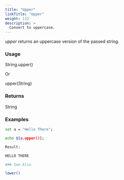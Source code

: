 ```yaml
---
title: "Upper"
linkTitle: "Upper"
weight: 112
description: >
  Convert to uppercase.
---
```


_upper_ returns an uppercase version of the passed string.

### Usage

String.upper()

Or

upper(String)

### Returns

String

### Examples

```bash
set a = "Hello There";

echo ${a.upper()};

Result:

HELLO THERE

### See Also

lower()
```
